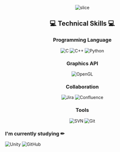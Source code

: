 <div align=center>
  
![slice](https://capsule-render.vercel.app/api?type=slice&color=auto&height=200&text=Jin&fontAlign=70&rotate=13&fontAlignY=25&desc=seize%20a%20day!&descAlign=70.&descAlignY=44)
</div>

<div align=center>

## 💻 Technical Skills 💻
### Programming Language
![C](https://img.shields.io/badge/C-A8B9CC.svg?&style=for-the-bacge&logo=C&logoColor=white)
![C++](https://img.shields.io/badge/C++-00599C.svg?&style=for-the-bacge&logo=C%2B%2B&logoColor=white)
 ![Python](https://img.shields.io/badge/Python-3776AB.svg?&style=for-the-bacge&logo=Python&logoColor=white)

### Graphics API
![OpenGL](https://img.shields.io/badge/OpenGL-5586A4.svg?&style=for-the-bacge&logo=OpenGL&logoColor=white)

### Collaboration
![Jira](https://img.shields.io/badge/Jira-0052CC.svg?&style=for-the-bacge&logo=Jira&logoColor=white)
![Confluence](https://img.shields.io/badge/Confluence-172B4D.svg?&style=for-the-bacge&logo=Confluence&logoColor=white)
  
### Tools
![SVN](https://img.shields.io/badge/SVN-4495D1.svg?&style=for-the-bacge&logo=Svn&logoColor=white)
![Git](https://img.shields.io/badge/Git-F05032.svg?&style=for-the-bacge&logo=Git&logoColor=white)
</div>

### I'm currently studying ✏

![Unity](https://img.shields.io/badge/Unity-FFFFFF.svg?&style=for-the-bacge&logo=Unity&logoColor=white)
![GitHub](https://img.shields.io/badge/GitHub-181717.svg?&style=for-the-bacge&logo=GitHub&logoColor=white)
